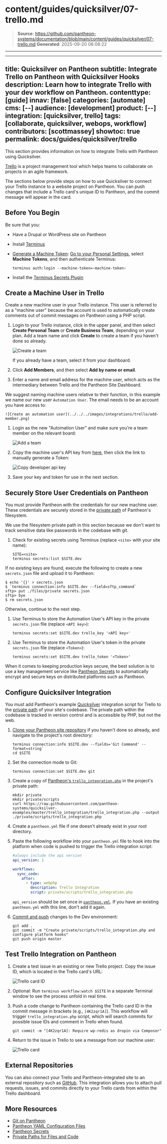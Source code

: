 # content/guides/quicksilver/07-trello.md

> **Source**: https://github.com/pantheon-systems/documentation/blob/main/content/guides/quicksilver/07-trello.md
> **Generated**: 2025-09-20 06:08:22

---

---
title: Quicksilver on Pantheon
subtitle: Integrate Trello on Pantheon with Quicksilver Hooks
description: Learn how to integrate Trello with your dev workflow on Pantheon.
contenttype: [guide]
innav: [false]
categories: [automate]
cms: [--]
audience: [development]
product: [--]
integration: [quicksilver, trello]
tags: [collaborate, quicksilver, webops, workflow]
contributors: [scottmassey]
showtoc: true
permalink: docs/guides/quicksilver/trello
---

This section provides information on how to integrate Trello with Pantheon using Quicksilver.

[Trello](https://trello.com) is a project management tool which helps teams to collaborate on projects in an agile framework.

The sections below provide steps on how to use Quicksilver to connect your Trello instance to a website project on Pantheon. You can push changes that include a Trello card's unique ID to Pantheon, and the commit message will appear in the card.

## Before You Begin

Be sure that you:

- Have a Drupal or WordPress site on Pantheon

- Install [Terminus](/terminus/install#install-terminus)

- [Generate a Machine Token](https://dashboard.pantheon.io/machine-token/create): [Go to your Personal Settings](/personal-settings), select **Machine Tokens**, and then authenticate Terminus:

  ```bash{promptUser: user}
  terminus auth:login --machine-token=‹machine-token›
  ```

- Install the [Terminus Secrets Plugin](https://github.com/pantheon-systems/terminus-secrets-plugin)

## Create a Machine User in Trello

Create a new machine user in your Trello instance. This user is referred to as a "machine user" because the account is used to automatically create comments out of commit messages on Pantheon using a PHP script.

1. Login to your Trello instance, click <Icon icon="plus" /> in the upper panel, and then select **Create Personal Team** or **Create Business Team**, depending on your plan. Add a team name and click **Create** to create a team if you haven't done so already.

    ![Create a team](../../../images/integrations/trello/new-team.png)

    If you already have a team, select it from your dashboard.

1. Click **Add Members**, and then select **Add by name or email**.

1. Enter a name and email address for the machine user, which acts as the intermediary between Trello and the Pantheon Site Dashboard.

  We suggest naming machine users relative to their function, in this example we name our new user `Automation User`. The email needs to be an account you have access to:

    ![Create an automation user](../../../images/integrations/trello/add-member.png)

1. Login as the new "Automation User" and make sure you're a team member on the relevant board:

    ![Add a team](../../../images/integrations/trello/team-board.png)

1. Copy the machine user's API key from [here](https://trello.com/app-key), then click the link to manually generate a Token:

    ![Copy developer api key](../../../images/integrations/trello/developer-keys.png)

1. Save your key and token for use in the next section.

## Securely Store User Credentials on Pantheon

You must provide Pantheon with the credentials for our new machine user. These credentials are securely stored in the [private path](/guides/secure-development/private-paths#private-path-for-files) of Pantheon's filesystem.

We use the filesystem private path in this section because we don't want to track sensitive data like passwords in the codebase with git.

1. Check for existing secrets using Terminus (replace `<site>` with your site name):

   ```bash{promptUser: user}
   SITE=<site>
   terminus secrets:list $SITE.dev
   ```

  If no existing keys are found, execute the following to create a new `secrets.json` file and upload it to Pantheon:

   ```none
   $ echo '{}' > secrets.json
   $ `terminus connection:info $SITE.dev --field=sftp_command`
   sftp> put ./files/private secrets.json
   sftp> bye
   $ rm secrets.json
   ```

  Otherwise, continue to the next step.

1. Use Terminus to store the Automation User's API key in the private `secrets.json` file (replace `<API key>`):

   ```bash{promptUser: user}
   terminus secrets:set $SITE.dev trello_key '<API key>'
   ```

1. Use Terminus to store the Automation User's token in the private `secrets.json` file (replace `<Token>`):

   ```bash{promptUser: user}
   terminus secrets:set $SITE.dev trello_token '<Token>'
   ```

<Alert title="Note" type="info">

When it comes to keeping production keys secure, the best solution is to use a key management service like [Pantheon Secrets](/guides/secrets) to automatically encrypt and secure keys on distributed platforms such as Pantheon.

</Alert>

## Configure Quicksilver Integration

You must add Pantheon's example [Quicksilver](/guides/quicksilver) integration script for Trello to the [private path](/guides/secure-development/private-paths#private-path-for-code) of your site's codebase. The private path within the codebase is tracked in version control and is accessible by PHP, but not the web.

1. [Clone your Pantheon site repository](/guides/git/git-config#clone-your-site-codebase) if you haven't done so already, and navigate to the project's root directory:

   ```bash{promptUser: user}
   terminus connection:info $SITE.dev --fields='Git Command' --format=string`
   cd $SITE
   ```

1. Set the connection mode to Git:

   ```bash{promptUser: user}
   terminus connection:set $SITE.dev git
   ```

1. Create a copy of [Pantheon's `trello_integration.php`](https://github.com/pantheon-systems/quicksilver-examples/tree/master/trello_integration) in the project's private path:

   ```bash{promptUser: user}
   mkdir private
   mkdir private/scripts
   curl https://raw.githubusercontent.com/pantheon-systems/quicksilver-examples/master/trello_integration/trello_integration.php --output ./private/scripts/trello_integration.php
   ```

1. Create a `pantheon.yml` file if one doesn't already exist in your root directory.

1. Paste the following workflow into your `pantheon.yml` file to hook into the platform when code is pushed to trigger the Trello integration script:

   ```yaml:title=pantheon.yml
   #always include the api version
   api_version: 1

   workflows:
     sync_code:
       after:
         - type: webphp
           description: Trello Integration
           script: private/scripts/trello_integration.php
   ```

    <Alert title="Note" type="info">

    `api_version` should be set once in [`pantheon.yml`](/pantheon-yml). If you have an existing `pantheon.yml` with this line, don't add it again.

    </Alert>

1. [Commit and push](/guides/git/git-config#push-changes-to-pantheon) changes to the Dev environment:

   ```bash{promptUser: user}
   git add .
   git commit -m "Create private/scripts/trello_integration.php and configure platform hooks"
   git push origin master
   ```

## Test Trello Integration on Pantheon

1. Create a test issue in an existing or new Trello project. Copy the issue ID, which is located in the Trello card's URL:

    ![Trello card ID](../../../images/integrations/trello/card-id.png)

1. Optional: Run `terminus workflow:watch $SITE` in a separate Terminal window to see the process unfold in real time.

1. Push a code change to Pantheon containing the Trello card ID in the commit message in brackets (e.g., `[4K2zqr1A]`). This workflow will trigger `trello_integration.php` script, which will search commits for possible issue IDs and comment in Trello when found.

   ```bash{promptUser: user}
   git commit -m "[4K2zqr1A]: Require wp-redis as dropin via Composer"
   ```

1. Return to the issue in Trello to see a message from our machine user:

    ![Trello card](../../../images/integrations/trello/trello-card.png)

## External Repositories

You can also connect your Trello and Pantheon-integrated site to an external repository such as [GitHub](http://help.trello.com/article/1065-using-the-github-power-up). This integration allows you to attach pull requests, issues, and commits directly to your Trello cards from within the Trello dashboard.

## More Resources

- [Git on Pantheon](/guides/git)
- [Pantheon YAML Configuration Files](/pantheon-yml)
- [Pantheon Secrets](/guides/secrets)
- [Private Paths for Files and Code](/guides/secure-development/private-paths)
